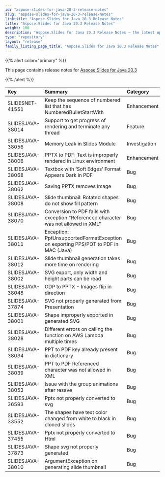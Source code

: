 ```yaml
---
id: "aspose-slides-for-java-20-3-release-notes"
slug: "aspose-slides-for-java-20-3-release-notes"
linktitle: "Aspose.Slides for Java 20.3 Release Notes"
title: "Aspose.Slides for Java 20.3 Release Notes"
weight: 100
description: "Aspose.Slides for Java 20.3 Release Notes – the latest updates and fixes."
type: "repository"
layout: "release"
family_listing_page_title: "Aspose.Slides for Java 20.3 Release Notes"
---
```


{{% alert color="primary" %}} 

This page contains release notes for [Aspose.Slides for Java 20.3](https://releases.aspose.com/java/repo/com/aspose/aspose-slides/20.3/)

{{% /alert %}} 

|**Key**|**Summary**|**Category**|
| :- | :- | :- |
|SLIDESNET-41551|Keep the sequence of numbered list that has NumberedBulletStartWith   |Enhancement|
|SLIDESJAVA-38014|Support to get progress of rendering and terminate any thread|Feature|
|SLIDESJAVA-38056|Memory Leak in Slides Module|Investigation|
|SLIDESJAVA-38006|PPTX to PDF: Text is improperly rendered in Linux environment|Enhancement|
|SLIDESJAVA-38068|Textbox with ‘Soft Edges’ Format Appears Dark in PDF|Bug|
|SLIDESJAVA-38062|Saving PPTX removes image|Bug|
|SLIDESJAVA-38008|Slide thumbnail: Rotated shapes do not show fill pattern|Bug|
|SLIDESJAVA-38070|Conversion to PDF fails with exception "Referenced character was not allowed in XML"|Bug|
|SLIDESJAVA-38011|Exception: PptUnsupportedFormatException on exporting PPS/POT to PDF in MAC (Java)|Bug|
|SLIDESJAVA-38012|Slide thumbnail generation takes more time on rendering|Bug|
|SLIDESJAVA-38002|SVG export, only width and height parts can be read|Bug|
|SLIDESJAVA-38048|ODP to PPTX - Images flip in direction|Bug|
|SLIDESJAVA-37874|SVG not properly generated from Presentation|Bug|
|SLIDESJAVA-38001|Shape improperly exported in generated SVG|Bug|
|SLIDESJAVA-38028|Different errors on calling the function on AWS Lambda multiple times|Bug|
|SLIDESJAVA-38034|PPT to PDF key already present in dictionary|Bug|
|SLIDESJAVA-38039|PPT to PDF Referenced character was not allowed in XML|Bug|
|SLIDESJAVA-38053|Issue with the group animations after resave|Bug|
|SLIDESJAVA-36593|Pptx not properly converted to svg|Bug|
|SLIDESJAVA-33552|The shapes have text color changed from white to black in cloned slides|Bug|
|SLIDESJAVA-37455|Pptx not properly converted to Html|Bug|
|SLIDESJAVA-37873|Shape svg not properly generated|Bug|
|SLIDESJAVA-38010|ArgumentException on generating slide thumbnail|Bug|

